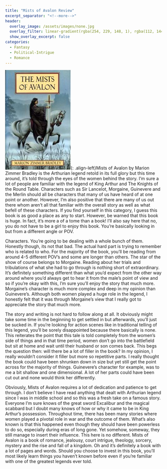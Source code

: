 ```yaml
---
title: "Mists of Avalon Review"
excerpt_separator: "<!--more-->"
header:
  overlay_image: /assets/images/none.jpg
  overlay_filter: linear-gradient(rgba(254, 229, 148, 1), rgba(112, 144, 154, 1))
  show_overlay_excerpt: false
categories:
  - Fantasy
  - Political-Intrigue
  - Romance
---
```

![mists-of-avalon-cover](/assets/images/mists-of-avalon.jpg){: .align-left}Mists of Avalon by Marion Zimmer Bradley is the Arthurian legend retold in its full glory but this time around, it’s told through the eyes of the women behind the story. I’m sure a lot of people are familiar with the legend of King Arthur and The Knights of the Round Table. Characters such as Sir Lancelot, Morgaine, Guinevere and the Merlin should all be characters that many of us have heard of at one point or another. However, I’m also positive that there are many of us out there whom aren’t all that familiar with the overall story as well as what befell of these characters. If you find yourself in this category, I guess this book is as good a place as any to start. However, be warned that this book is huge. In fact, it’s more a of a tome than a book! I’ll also say here that no, you do not have to be a girl to enjoy this book. You’re basically looking in but from a different angle or POV.

Characters. You’re going to be dealing with a whole bunch of them. Honestly though, its not that bad. The actual hard part is trying to remember who is related to who. For the majority of the book, you’ll be reading from around 4-5 different POV’s and some are longer than others. The star of the show of course belongs to Morgaine. Reading about her trials and tribulations of what she had to go through is nothing short of extraordinary. It’s definitely something different than what you’d expect from the other way around where you’d always get to hear it from the male’s point of view and so if you’re okay with this, I’m sure you’ll enjoy the story that much more. Morgaine’s character is much more complex and deep in my opinion than Guinevere’s. Although both women played a huge role in the legend, I honestly felt that it was through Morgaine’s view that I really got to appreciate the story that much more.

The story and writing is not hard to follow along at all. It obviously might take some time in the beginning to get settled in but afterwards, you’ll just be sucked in. If you’re looking for action scenes like in traditional telling of this legend, you’ll be sorely disappointed because there basically is none. This reiterates the point that this tale is told completely from the women’s side of things and in that time period, women don’t go into the battlefield but sit at home and wait until their husband or son comes back. This begs the question then: will there be a lot of filler in the book? In my opinion, I really wouldn’t consider it filler but more so repetitive parts. I really thought the book could have been shrunken down in size but yet still get the point across for the majority of things. Guinevere’s character for example, was to me a bit shallow and one dimensional. A lot of her parts could have been cut out and none would think her differently.

Obviously, Mists of Avalon requires a lot of dedication and patience to get through. I don’t believe I have read anything that dealt with Arthurian legend since I was in middle school and so this was a fresh take on a famous story. Everyone I’m sure knows of the great sword Excalibur and the magical scabbard but I doubt many knows of how or why it came to be in King Arthur’s possession. Throughout time, there has been many stories where women played a pivotal role in war and the outcome of them. What’s also known is that this happened even though they should have been powerless to do so, especially during eras of long gone. Yet somehow, someway, they still manage to insert their influence. This here is no different. Mists of Avalon is a book of romance, jealousy, court intrigue, theology, sorcery, mystery and the rise and fall of a kingdom. Oh and it’s definitely a book with a lot of pages and words. Should you choose to invest in this book, you’ll most likely learn things you haven’t known before even if you’re familiar with one of the greatest legends ever told.